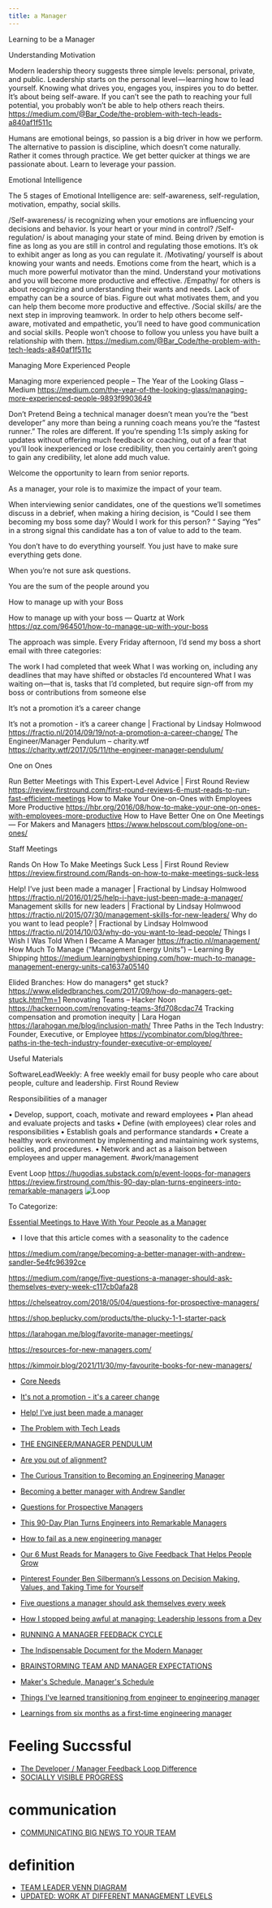 ```yaml
---
title: a Manager
---
```


Learning to be a Manager

Understanding Motivation


Modern leadership theory suggests three simple levels: personal, private, and public. Leadership starts on the personal level — learning how to lead yourself. Knowing what drives you, engages you, inspires you to do better. It’s about being self-aware. If you can’t see the path to reaching your full potential, you probably won’t be able to help others reach theirs.
https://medium.com/@Bar_Code/the-problem-with-tech-leads-a840af1f511c

Humans are emotional beings, so passion is a big driver in how we perform. The alternative to passion is discipline, which doesn’t come naturally. Rather it comes through practice. We get better quicker at things we are passionate about. Learn to leverage your passion.

Emotional Intelligence

 The 5 stages of Emotional Intelligence are: self-awareness, self-regulation, motivation, empathy, social skills.

/Self-awareness/ is recognizing when your emotions are influencing your decisions and behavior. Is your heart or your mind in control?
/Self-regulation/ is about managing your state of mind. Being driven by emotion is fine as long as you are still in control and regulating those emotions. It’s ok to exhibit anger as long as you can regulate it.
/Motivating/ yourself is about knowing your wants and needs. Emotions come from the heart, which is a much more powerful motivator than the mind. Understand your motivations and you will become more productive and effective.
/Empathy/ for others is about recognizing and understanding their wants and needs. Lack of empathy can be a source of bias. Figure out what motivates them, and you can help them become more productive and effective.
/Social skills/ are the next step in improving teamwork. In order to help others become self-aware, motivated and empathetic, you’ll need to have good communication and social skills. People won’t choose to follow you unless you have built a relationship with them.
https://medium.com/@Bar_Code/the-problem-with-tech-leads-a840af1f511c

Managing More Experienced People


Managing more experienced people – The Year of the Looking Glass – Medium
https://medium.com/the-year-of-the-looking-glass/managing-more-experienced-people-9893f9903649

Don’t Pretend
Being a technical manager doesn’t mean you’re the “best developer” any more than being a running coach means you’re the “fastest runner.” The roles are different.
If you’re spending 1:1s simply asking for updates without offering much feedback or coaching, out of a fear that you’ll look inexperienced or lose credibility, then you certainly aren’t going to gain any credibility, let alone add much value.

Welcome the opportunity to learn from senior reports.

As a manager, your role is to maximize the impact of your team.

When interviewing senior candidates, one of the questions we’ll sometimes discuss in a debrief, when making a hiring decision, is “Could I see them becoming my boss some day? Would I work for this person? “ Saying “Yes” in a strong signal this candidate has a ton of value to add to the team.

You don’t have to do everything yourself. You just have to make sure everything gets done.

When you’re not sure ask questions.

You are the sum of the people around you

How to manage up with your Boss


How to manage up with your boss — Quartz at Work
https://qz.com/964501/how-to-manage-up-with-your-boss

The approach was simple. Every Friday afternoon, I’d send my boss a short email with three categories:

The work I had completed that week
What I was working on, including any deadlines that may have shifted or obstacles I’d encountered
What I was waiting on—that is, tasks that I’d completed, but require sign-off from my boss or contributions from someone else


It’s not a promotion it’s a career change


It’s not a promotion - it’s a career change | Fractional by Lindsay Holmwood
https://fractio.nl/2014/09/19/not-a-promotion-a-career-change/
The Engineer/Manager Pendulum – charity.wtf
https://charity.wtf/2017/05/11/the-engineer-manager-pendulum/


One on Ones


Run Better Meetings with This Expert-Level Advice | First Round Review
https://review.firstround.com/first-round-reviews-6-must-reads-to-run-fast-efficient-meetings
How to Make Your One-on-Ones with Employees More Productive
https://hbr.org/2016/08/how-to-make-your-one-on-ones-with-employees-more-productive
How to Have Better One on One Meetings — For Makers and Managers
https://www.helpscout.com/blog/one-on-ones/

Staff Meetings

Rands On How To Make Meetings Suck Less | First Round Review
https://review.firstround.com/Rands-on-how-to-make-meetings-suck-less

Help! I’ve just been made a manager | Fractional by Lindsay Holmwood
https://fractio.nl/2016/01/25/help-i-have-just-been-made-a-manager/
Management skills for new leaders | Fractional by Lindsay Holmwood
https://fractio.nl/2015/07/30/management-skills-for-new-leaders/
Why do you want to lead people? | Fractional by Lindsay Holmwood
https://fractio.nl/2014/10/03/why-do-you-want-to-lead-people/
Things I Wish I Was Told When I Became A Manager
https://fractio.nl/management/
How Much To Manage (“Management Energy Units”) – Learning By Shipping
https://medium.learningbyshipping.com/how-much-to-manage-management-energy-units-ca1637a05140

Elided Branches: How do managers* get stuck?
https://www.elidedbranches.com/2017/09/how-do-managers-get-stuck.html?m=1
Renovating Teams – Hacker Noon
https://hackernoon.com/renovating-teams-3fd708cdac74
Tracking compensation and promotion inequity | Lara Hogan
https://larahogan.me/blog/inclusion-math/
Three Paths in the Tech Industry: Founder, Executive, or Employee
https://ycombinator.com/blog/three-paths-in-the-tech-industry-founder-executive-or-employee/


Useful Materials


SoftwareLeadWeekly: A free weekly email for busy people who care about people, culture and leadership.
First Round Review

Responsibilities of a manager

•  Develop, support, coach, motivate and reward employees
•  Plan ahead and evaluate projects and tasks
•  Define (with employees) clear roles and responsibilities
•  Establish goals and performance standards
•  Create a healthy work environment by implementing and maintaining work systems, policies, and procedures. 
•  Network and act as a liaison between employees and upper management.
#work/management

Event Loop
https://hugodias.substack.com/p/event-loops-for-managers
https://review.firstround.com/this-90-day-plan-turns-engineers-into-remarkable-managers
![Loop](https://assets.proof.pub/2056/firstround/zMQIHPr5RmasIE4Y5ZkQ_Screen%20Shot%202015-07-16%20at%2011.43.16%20AM.png)



To Categorize:

[Essential Meetings to Have With Your People as a Manager](https://ajahne.github.io/blog/leadership/2019/07/24/essential-meetings-to-have-with-your-people-as-a-manager.html)

- I love that this article comes with a seasonality to the cadence

https://medium.com/range/becoming-a-better-manager-with-andrew-sandler-5e4fc96392ce

https://medium.com/range/five-questions-a-manager-should-ask-themselves-every-week-c117cb0afa28

https://chelseatroy.com/2018/05/04/questions-for-prospective-managers/

https://shop.beplucky.com/products/the-plucky-1-1-starter-pack

https://larahogan.me/blog/favorite-manager-meetings/

https://resources-for-new-managers.com/

https://kimmoir.blog/2021/11/30/my-favourite-books-for-new-managers/

- [Core Needs](https://larahogan.me/blog/questions-for-biceps-core-needs/)




- [It's not a promotion - it's a career change](https://fractio.nl/2014/09/19/not-a-promotion-a-career-change/)
- [Help! I’ve just been made a manager](https://fractio.nl/2016/01/25/help-i-have-just-been-made-a-manager/)
- [The Problem with Tech Leads](https://medium.com/@Bar_Code/the-problem-with-tech-leads-a840af1f511c)
- [THE ENGINEER/MANAGER PENDULUM](https://charity.wtf/2017/05/11/the-engineer-manager-pendulum/)
- [Are you out of alignment?](https://www.elidedbranches.com/2018/03/are-you-out-of-alignment.html)
- [The Curious Transition to Becoming an Engineering Manager](https://www.pluralsight.com/blog/teams/transition-to-engineering-manager)
- [Becoming a better manager with Andrew Sandler](https://medium.com/range/becoming-a-better-manager-with-andrew-sandler-5e4fc96392ce)
- [Questions for Prospective Managers](https://chelseatroy.com/2018/05/04/questions-for-prospective-managers/)
- [This 90-Day Plan Turns Engineers into Remarkable Managers](http://firstround.com/review/this-90-day-plan-turns-engineers-into-remarkable-managers/)
- [How to fail as a new engineering manager](https://blog.usejournal.com/how-to-fail-as-a-new-engineering-manager-30b5fb617a)
- [Our 6 Must Reads for Managers to Give Feedback That Helps People Grow](http://firstround.com/review/our-6-must-reads-for-managers-to-give-feedback-that-helps-people-grow/?email=mattfinlayson@gmail.com&sdate=09/12/2017&name=)
- [Pinterest Founder Ben Silbermann’s Lessons on Decision Making, Values, and Taking Time for Yourself](https://www.linkedin.com/pulse/pinterest-founder-ben-silbermanns-lessons-decision-making-casnocha/)
- [Five questions a manager should ask themselves every week](https://www.range.co/blog/five-questions-a-manager-should-ask-themselves)
- [How I stopped being awful at managing: Leadership lessons from a Dev](https://www.hackernoon.com/how-i-stopped-being-awful-at-managing-leadership-lessons-from-a-dev-d1bfebcb3a21)
- [RUNNING A MANAGER FEEDBACK CYCLE](https://cate.blog/2017/03/23/running-a-manager-feedback-cycle/)
- [The Indispensable Document for the Modern Manager](https://review.firstround.com/the-indispensable-document-for-the-modern-manager)
- [BRAINSTORMING TEAM AND MANAGER EXPECTATIONS](https://larahogan.me/resources/Manager-Readme-Expectations.pdf)
- [Maker's Schedule, Manager's Schedule ](http://paulgraham.com/makersschedule.html)
- [Things I've learned transitioning from engineer to engineering manager](https://blog.pragmaticengineer.com/things-ive-learned-transitioning-from-engineer-to-engineering-manager/)
- [Learnings from six months as a first-time engineering manager](https://charlax.tumblr.com/post/74917727213/learnings-from-six-months-as-a-first-time)



# Feeling Succssful

- [The Developer / Manager Feedback Loop Difference](https://marcgg.com/blog/2019/02/04/management-feedback-loop/)
- [SOCIALLY VISIBLE PROGRESS](https://larahogan.me/blog/socially-visible-progress/)

# communication

- [COMMUNICATING BIG NEWS TO YOUR TEAM](https://larahogan.me/blog/communicating-news-to-team/)

# definition

- [TEAM LEADER VENN DIAGRAM](https://larahogan.me/blog/team-leader-venn-diagram/)
- [UPDATED: WORK AT DIFFERENT MANAGEMENT LEVELS](https://larahogan.me/blog/manager-levels-redux/)